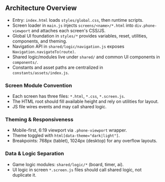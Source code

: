 ## Architecture Overview

- Entry: `index.html` loads `styles/global.css`, then runtime scripts.
- Screen loader in `main.js` injects `screens/<name>/*.html` into `div.phone-viewport` and attaches each screen's CSS/JS.
- Global UI foundation in `styles/*` provides variables, reset, utilities, components, and theming.
- Navigation API in `shared/logic/navigation.js` exposes `Navigation.navigateTo(route)`.
- Shared logic/modules live under `shared/` and common UI components in `components/`.
- Constants and asset paths are centralized in `constants/assets/index.js`.

### Screen Module Convention

- Each screen has three files: `*.html`, `*.css`, `*.screen.js`.
- The HTML root should fill available height and rely on utilities for layout.
- JS file wires events and may call shared logic.

### Theming & Responsiveness

- Mobile-first, 6:19 viewport via `.phone-viewport` wrapper.
- Theme toggled with `html[data-theme="dark|light"]`.
- Breakpoints: 768px (tablet), 1024px (desktop) for any overflow layouts.

### Data & Logic Separation

- Game logic modules: `shared/logic/*` (board, timer, ai).
- UI logic in screen `*.screen.js` files should call shared logic, not duplicate it.
